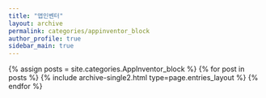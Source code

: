 ```yaml
---
title: "앱인벤터"
layout: archive
permalink: categories/appinventor_block  
author_profile: true
sidebar_main: true
---
```



{% assign posts = site.categories.AppInventor_block %}
{% for post in posts %} {% include archive-single2.html type=page.entries_layout %} {% endfor %}
